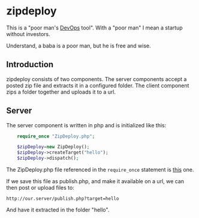 zipdeploy
=========

This is a "poor man's [DevOps](http://en.wikipedia.org/wiki/DevOps) tool". With a "poor man" I mean a startup without investors.

Understand, a baba is a poor man, but he is free and wise.

Introduction
------------

zipdeploy consists of two components. The server components accept a posted zip file and extracts it in a configured folder. The client component zips a folder together and uploads it to a url.

Server
------

The server component is written in php and is initialized like this:

````php
    require_once "ZipDeploy.php";

    $zipDeploy=new ZipDeploy();
    $zipDeploy->createTarget("hello");
    $zipDeploy->dispatch();
````

The ZipDeploy.php file referenced in the `require_once` statement is [this](https://github.com/limikael/zipdeploy/blob/master/src/php/ZipDeploy.php) one. 

If we save this file as publish.php, and make it available on a url, we can then post or upload files to:

    http://our.server/publish.php?target=hello

And have it extracted in the folder "hello".
